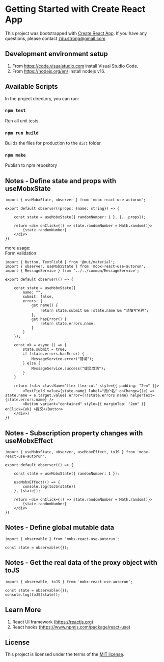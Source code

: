 # Getting Started with Create React App

This project was bootstrapped with [Create React App](https://github.com/facebook/create-react-app). If you have any questions, please contact zdu.strong@gmail.com.<br/>

## Development environment setup
1. From https://code.visualstudio.com install Visual Studio Code.<br/>
2. From https://nodejs.org/en/ install nodejs v16.<br/>

## Available Scripts

In the project directory, you can run:<br/>

### `npm test`

Run all unit tests.<br/>

### `npm run build`

Builds the files for production to the `dist` folder.<br/>

### `npm make`

Publish to npm repository

## Notes - Define state and props with useMobxState

    import { useMobxState, observer } from 'mobx-react-use-autorun';

    export default observer((props: {name: string}) => {

        const state = useMobxState({ randomNumber: 1 }, {...props});

        return <div onClick={() => state.randomNumber = Math.random()}>
            {state.randomNumber}
        </div>
    })

more usage:<br/>
Form validation<br/>

    import { Button, TextField } from '@mui/material';
    import { observer, useMobxState } from 'mobx-react-use-autorun';
    import { MessageService } from '../../common/MessageService';

    export default observer(() => {

        const state = useMobxState({
            name: "",
            submit: false,
            errors: {
                get name() {
                    return state.submit && !state.name && "请填写名称";
                },
                get hasError() {
                    return state.errors.name;
                }
            }
        });

        const ok = async () => {
            state.submit = true;
            if (state.errors.hasError) {
                MessageService.error("错误");
            } else {
                MessageService.success("提交成功");
            }
        }

        return (<div className='flex flex-col' style={{ padding: "2em" }}>
            <TextField value={state.name} label="用户名" onChange={(e) => state.name = e.target.value} error={!!state.errors.name} helperText={state.errors.name} />
            <Button variant="contained" style={{ marginTop: "2em" }} onClick={ok} >提交</Button>
        </div>)
    })

## Notes - Subscription property changes with useMobxEffect

    import { useMobxState, observer, useMobxEffect, toJS } from 'mobx-react-use-autorun';

    export default observer(() => {

        const state = useMobxState({ randomNumber: 1 });

        useMobxEffect(() => {
            console.log(toJS(state))
        }, [state]);

        return <div onClick={() => state.randomNumber = Math.random()}>
            {state.randomNumber}
        </div>
    })

## Notes - Define global mutable data

    import { observable } from 'mobx-react-use-autorun';

    const state = observable({});

## Notes - Get the real data of the proxy object with toJS

    import { observable, toJS } from 'mobx-react-use-autorun';

    const state = observable({});
    console.log(toJS(state));

## Learn More

1. React UI framework (https://reactjs.org)<br/>
2. React hooks (https://www.npmjs.com/package/react-use)<br/>

## License

This project is licensed under the terms of the [MIT license](./LICENSE).